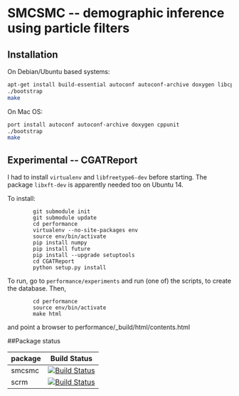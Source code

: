 # SMCSMC -- demographic inference using particle filters

## Installation
On Debian/Ubuntu based systems:
```bash
apt-get install build-essential autoconf autoconf-archive doxygen libcppunit-dev
./bootstrap
make
```

On Mac OS:
```bash
port install autoconf autoconf-archive doxygen cppunit
./bootstrap
make
```

## Experimental -- CGATReport

I had to install `virtualenv` and `libfreetype6-dev` before starting.  The package `libxft-dev` is apparently needed too on Ubuntu 14.
        
To install:        
```
        git submodule init
        git submodule update
        cd performance
        virtualenv --no-site-packages env
        source env/bin/activate
        pip install numpy
        pip install future
        pip install --upgrade setuptools
        cd CGATReport
        python setup.py install
```

To run, go to `performance/experiments` and run (one of) the scripts, to create the database.  Then,

```
        cd performance
        source env/bin/activate
        make html
```
and point a browser to performance/_build/html/contents.html

                        
##Package status

package  | Build Status
-------- | -----------------
smcsmc   | [![Build Status](https://magnum.travis-ci.com/luntergroup/smcsmc.svg?branch=master)](https://magnum.travis-ci.com/luntergroup/smcsmc)
scrm     | [![Build Status](https://travis-ci.org/luntergroup/scrm_jz_stable_branch.svg?branch=smcsmcSCRM)](https://travis-ci.org/luntergroup/scrm_jz_stable_branch)



